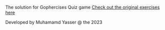 The solution for Gophercises Quiz game
[Check out the original exercises here](https://gophercises.com/)

Developed by Muhamamd Yasser @ the 2023
